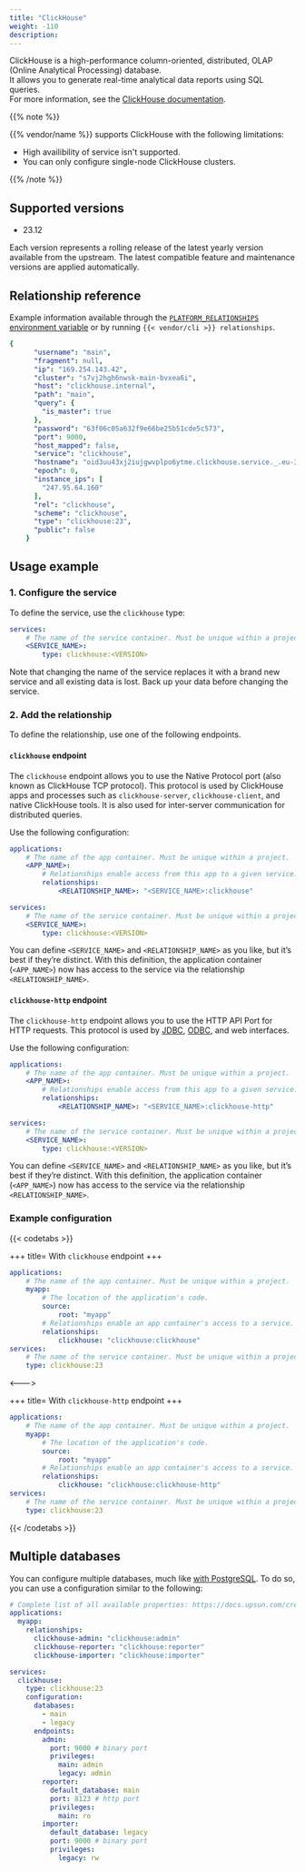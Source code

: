 ```yaml
---
title: "ClickHouse"
weight: -110
description: 
---
```


ClickHouse is a high-performance column-oriented, distributed, OLAP (Online Analytical Processing) database.</br>
It allows you to generate real-time analytical data reports using SQL queries.</br>
For more information, see the [ClickHouse documentation](https://ClickHouse.com/docs).

{{% note %}} 

{{% vendor/name %}} supports ClickHouse with the following limitations:

- High availibility of service isn't supported.
- You can only configure single-node ClickHouse clusters.

{{% /note %}} 

## Supported versions

- 23.12

Each version represents a rolling release of the latest yearly version available from the upstream.
The latest compatible feature and maintenance versions are applied automatically.

## Relationship reference

Example information available through the [`PLATFORM_RELATIONSHIPS` environment variable](/development/variables/use-variables.md#use-provided-variables)
or by running `{{< vendor/cli >}} relationships`.

```yaml
{
      "username": "main",
      "fragment": null,
      "ip": "169.254.143.42",
      "cluster": "s7vj2hgh6nwsk-main-bvxea6i",
      "host": "clickhouse.internal",
      "path": "main",
      "query": {
        "is_master": true
      },
      "password": "63f06c05a632f9e66be25b51cde5c573",
      "port": 9000,
      "host_mapped": false,
      "service": "clickhouse",
      "hostname": "oid3uu43xj2iujgwvplpo6ytme.clickhouse.service._.eu-3.platformsh.site",
      "epoch": 0,
      "instance_ips": [
        "247.95.64.160"
      ],
      "rel": "clickhouse",
      "scheme": "clickhouse",
      "type": "clickhouse:23",
      "public": false
    }
```

## Usage example

### 1. Configure the service

To define the service, use the `clickhouse` type:

```yaml {configFile="app"}
services:
    # The name of the service container. Must be unique within a project.
    <SERVICE_NAME>:
        type: clickhouse:<VERSION>
```

Note that changing the name of the service replaces it with a brand new service and all existing data is lost. Back up your data before changing the service.

### 2. Add the relationship

To define the relationship, use one of the following endpoints.

#### `clickhouse` endpoint

The `clickhouse` endpoint allows you to use the Native Protocol port (also known as ClickHouse TCP protocol).
This protocol is used by ClickHouse apps and processes such as `clickhouse-server`, `clickhouse-client`, and native ClickHouse tools. It is also used for inter-server communication for distributed queries.

Use the following configuration:

```yaml {configFile="app"}
applications:
    # The name of the app container. Must be unique within a project.
    <APP_NAME>:
        # Relationships enable access from this app to a given service.
        relationships:
            <RELATIONSHIP_NAME>: "<SERVICE_NAME>:clickhouse"

services:
    # The name of the service container. Must be unique within a project.
    <SERVICE_NAME>:
        type: clickhouse:<VERSION>
```

You can define ``<SERVICE_NAME>`` and ``<RELATIONSHIP_NAME>`` as you like, but it’s best if they’re distinct.
With this definition, the application container (``<APP_NAME>``) now has access to the service via the relationship ``<RELATIONSHIP_NAME>``.

#### `clickhouse-http` endpoint

The `clickhouse-http` endpoint allows you to use the HTTP API Port for HTTP requests.
This protocol is used by [JDBC](https://docs.oracle.com/javase/8/docs/technotes/guides/jdbc/), [ODBC](https://learn.microsoft.com/en-us/sql/odbc/microsoft-open-database-connectivity-odbc?view=sql-server-ver16), and web interfaces.

Use the following configuration:

```yaml {configFile="app"}
applications:
    # The name of the app container. Must be unique within a project.
    <APP_NAME>:
        # Relationships enable access from this app to a given service.
        relationships:
            <RELATIONSHIP_NAME>: "<SERVICE_NAME>:clickhouse-http"

services:
    # The name of the service container. Must be unique within a project.
    <SERVICE_NAME>:
        type: clickhouse:<VERSION>
```

You can define ``<SERVICE_NAME>`` and ``<RELATIONSHIP_NAME>`` as you like, but it’s best if they’re distinct.
With this definition, the application container (``<APP_NAME>``) now has access to the service via the relationship ``<RELATIONSHIP_NAME>``.

### Example configuration

{{< codetabs >}}

+++
title= With ``clickhouse`` endpoint
+++

```yaml {configFile="app"}
applications:
    # The name of the app container. Must be unique within a project.
    myapp:
        # The location of the application's code.
        source:
            root: "myapp"
        # Relationships enable an app container's access to a service.
        relationships:
            clickhouse: "clickhouse:clickhouse"
services:
    # The name of the service container. Must be unique within a project.
    type: clickhouse:23
```

<--->

+++
title= With ``clickhouse-http`` endpoint
+++

```yaml {configFile="app"}
applications:
    # The name of the app container. Must be unique within a project.
    myapp:
        # The location of the application's code.
        source:
            root: "myapp"
        # Relationships enable an app container's access to a service.
        relationships:
            clickhouse: "clickhouse:clickhouse-http"
services:
    # The name of the service container. Must be unique within a project.
    type: clickhouse:23
```

{{< /codetabs >}}

## Multiple databases

You can configure multiple databases, much like [with PostgreSQL](/add-services/postgresql.md#multiple-databases).
To do so, you can use a configuration similar to the following:

```yaml {configFile="app"}
# Complete list of all available properties: https://docs.upsun.com/create-apps/app-reference.html
applications:
  myapp:
    relationships:
      clickhouse-admin: "clickhouse:admin"
      clickhouse-reporter: "clickhouse:reporter"
      clickhouse-importer: "clickhouse:importer"

services:
  clickhouse:
    type: clickhouse:23
    configuration:
      databases:
        - main
        - legacy
      endpoints:
        admin:
          port: 9000 # binary port
          privileges:
            main: admin
            legacy: admin
        reporter:
          default_database: main
          port: 8123 # http port
          privileges:
            main: ro
        importer:
          default_database: legacy
          port: 9000 # binary port
          privileges:
            legacy: rw
```

